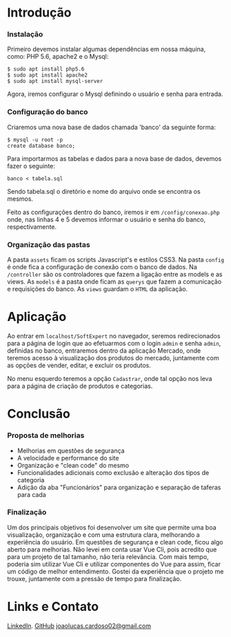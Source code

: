 # Introdução

### Instalação

Primeiro devemos instalar algumas dependências em nossa máquina, como: PHP 5.6, apache2 e o Mysql:

	$ sudo apt install php5.6
	$ sudo apt install apache2
	$ sudo apt install mysql-server

Agora, iremos configurar o Mysql definindo o usuário e senha para entrada.

### Configuração do banco

Criaremos uma nova base de dados chamada 'banco' da seguinte forma:

	$ mysql -u root -p
	create database banco;

Para importarmos as tabelas e dados para a nova base de dados, devemos fazer o seguinte:

	banco < tabela.sql

Sendo tabela.sql o diretório e nome do arquivo onde se encontra os mesmos.

Feito as configurações dentro do banco, iremos ir em `/config/conexao.php` onde, nas linhas 4 e 5 devemos informar o usuário e senha do banco, respectivamente.

### Organização das pastas

A pasta `assets` ficam os scripts Javascript's e estilos CSS3.
Na pasta `config` é onde fica a configuração de conexão com o banco de dados.
Na `/controller` são os controladores que fazem a ligação entre as models e as views.
As `models` é a pasta onde ficam as `querys` que fazem a comunicação e requisições do banco.
As `views` guardam o `HTML` da aplicação.

# Aplicação

Ao entrar em `localhost/SoftExpert` no navegador, seremos redirecionados para a página de login que ao efetuarmos com o login `admin` e senha `admin`, definidas no banco, entraremos dentro da aplicação Mercado, onde teremos acesso à visualização dos produtos do mercado, juntamente com as opções de vender, editar, e excluir os produtos.

No menu esquerdo teremos a opção `Cadastrar`, onde tal opção nos leva para a página de criação de produtos e categorias.

# Conclusão

### Proposta de melhorias

+ Melhorias em questões de segurança
+ A velocidade e performance do site
+ Organização e "clean code" do mesmo
+ Funcionalidades adicionais como exclusão e alteração dos tipos de categoria
+ Adição da aba "Funcionários" para organização e separação de taferas para cada

### Finalização

Um dos principais objetivos foi desenvolver um site que permite uma boa visualização, organização e com uma estrutura clara, melhorando a experiência do usuário. Em questões de segurança e clean code, ficou algo aberto para melhorias. Não levei em conta usar Vue Cli, pois acredito que para um projeto de tal tamanho, não teria relevância. Com mais tempo, poderia sim utilizar Vue Cli e utilizar componentes do Vue para assim, ficar um código de melhor entendimento.
Gostei da experiência que o projeto me trouxe, juntamente com a pressão de tempo para finalização.

# Links e Contato

[LinkedIn](http://linkedin.com/in/joão-lucas-cardoso-87398717b).
[GitHub](https://github.com/JoaoCardoso02)
joaolucas.cardoso02@gmail.com
